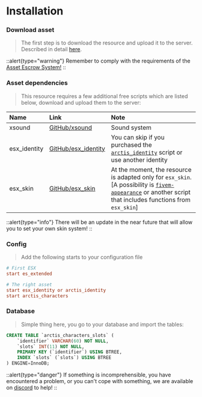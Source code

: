 # Installation

### Download asset

> The first step is to download the resource and upload it to the server. Described in detail [here](/general-informations/install).

::alert{type="warning"}
Remember to comply with the requirements of the [Asset Escrow System!](/general-informations/escrow)
::

### Asset dependencies

> This resource requires a few additional free scripts which are listed below, download and upload them to the server:

| Name | Link | Note |
|:-|:-|:-|
| xsound | [GitHub/xsound](https://github.com/Xogy/xsound) | Sound system |
| esx_identity | [GitHub/esx_identity](https://github.com/esx-framework/esx_core/tree/main/%5Bcore%5D/esx_identity) | You can skip if you purchased the [`arctis_identity`](https://arctis-store.pl) script or use another identity |
| esx_skin | [GitHub/esx_skin](https://github.com/esx-framework/esx_core/tree/main/%5Bcore%5D/esx_skin) | At the moment, the resource is adapted only for `esx_skin`. [A possibility is [`fivem-appearance`](https://github.com/wasabirobby/fivem-appearance) or another script that includes functions from `esx_skin`] |

::alert{type="info"}
There will be an update in the near future that will allow you to set your own skin system!
::

### Config

> Add the following starts to your configuration file

```cfg
# First ESX
start es_extended

# The right asset
start esx_identity or arctis_identity
start arctis_characters
```

### Database

> Simple thing here, you go to your database and import the tables:

```sql
CREATE TABLE `arctis_characters_slots` (
	`identifier` VARCHAR(60) NOT NULL,
	`slots` INT(11) NOT NULL,
	PRIMARY KEY (`identifier`) USING BTREE,
	INDEX `slots` (`slots`) USING BTREE
) ENGINE=InnoDB;
```

::alert{type="danger"}
If something is incomprehensible, you have encountered a problem, or you can't cope with something, we are available on [discord](http://dc.arctis-store.pl) to help!
::
